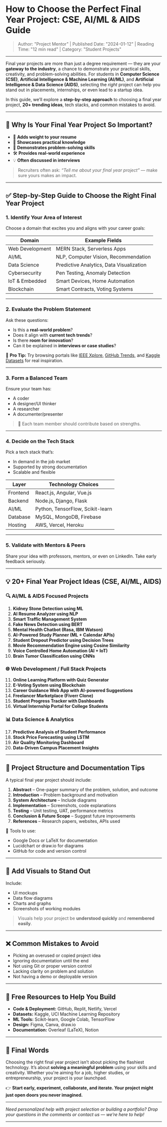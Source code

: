 
# How to Choose the Perfect Final Year Project: CSE, AI/ML & AIDS Guide

> Author: "Project Mentor" | Published Date: "2024-01-12" | Reading Time: "12 min read" | Category: "Student Projects"
---

Final year projects are more than just a degree requirement — they are your **gateway to the industry**, a chance to demonstrate your practical skills, creativity, and problem-solving abilities. For students in **Computer Science (CSE)**, **Artificial Intelligence & Machine Learning (AI/ML)**, and **Artificial Intelligence & Data Science (AIDS)**, selecting the *right* project can help you stand out in placements, internships, or even lead to a startup idea.

In this guide, we’ll explore a **step-by-step approach** to choosing a final year project, **20+ trending ideas**, tech stacks, and common mistakes to avoid.

---

## 🧭 Why Is Your Final Year Project So Important?

- 💼 **Adds weight to your resume**  
- 🔬 **Showcases practical knowledge**
- 🧠 **Demonstrates problem-solving skills**
- 🛠️ **Provides real-world experience**
- 💡 **Often discussed in interviews**

> Recruiters often ask: _“Tell me about your final year project”_ — make sure yours makes an impact.

---

## ✅ Step-by-Step Guide to Choose the Right Final Year Project

### 1. **Identify Your Area of Interest**

Choose a domain that excites you and aligns with your career goals:

| Domain              | Example Fields                        |
|---------------------|----------------------------------------|
| Web Development     | MERN Stack, Serverless Apps            |
| AI/ML               | NLP, Computer Vision, Recommendation   |
| Data Science        | Predictive Analytics, Data Visualization |
| Cybersecurity       | Pen Testing, Anomaly Detection         |
| IoT & Embedded      | Smart Devices, Home Automation         |
| Blockchain          | Smart Contracts, Voting Systems        |

---

### 2. **Evaluate the Problem Statement**

Ask these questions:
- Is this a **real-world problem**?
- Does it align with **current tech trends**?
- Is there **room for innovation**?
- Can it be explained in **interviews or case studies**?

🧠 **Pro Tip:** Try browsing portals like [IEEE Xplore](https://ieeexplore.ieee.org), [GitHub Trends](https://github.com/trending), and [Kaggle Datasets](https://www.kaggle.com/datasets) for real inspiration.

---

### 3. **Form a Balanced Team**

Ensure your team has:
- A coder
- A designer/UI thinker
- A researcher
- A documenter/presenter

> 🎯 Each team member should contribute based on strengths.

---

### 4. **Decide on the Tech Stack**

Pick a tech stack that’s:
- In demand in the job market
- Supported by strong documentation
- Scalable and flexible

| Layer          | Technology Choices                    |
|----------------|----------------------------------------|
| Frontend       | React.js, Angular, Vue.js              |
| Backend        | Node.js, Django, Flask                 |
| AI/ML          | Python, TensorFlow, Scikit-learn       |
| Database       | MySQL, MongoDB, Firebase               |
| Hosting        | AWS, Vercel, Heroku                    |

---

### 5. **Validate with Mentors & Peers**

Share your idea with professors, mentors, or even on LinkedIn. Take early feedback seriously.

---

## 💡 20+ Final Year Project Ideas (CSE, AI/ML, AIDS)

### 🔍 **AI/ML & AIDS Focused Projects**
1. **Kidney Stone Detection using ML**
2. **AI Resume Analyzer using NLP**
3. **Smart Traffic Management System**
4. **Fake News Detection using BERT**
5. **Mental Health Chatbot (Rasa, IBM Watson)**
6. **AI-Powered Study Planner (ML + Calendar APIs)**
7. **Student Dropout Predictor using Decision Trees**
8. **Movie Recommendation Engine using Cosine Similarity**
9. **Voice Controlled Home Automation (AI + IoT)**
10. **Brain Tumor Classification using CNNs**

### 🌐 **Web Development / Full Stack Projects**
11. **Online Learning Platform with Quiz Generator**
12. **E-Voting System using Blockchain**
13. **Career Guidance Web App with AI-powered Suggestions**
14. **Freelancer Marketplace (Fiverr Clone)**
15. **Student Progress Tracker with Dashboards**
16. **Virtual Internship Portal for College Students**

### 📊 **Data Science & Analytics**
17. **Predictive Analysis of Student Performance**
18. **Stock Price Forecasting using LSTM**
19. **Air Quality Monitoring Dashboard**
20. **Data-Driven Campus Placement Insights**

---

## 📂 Project Structure and Documentation Tips

A typical final year project should include:

1. **Abstract** – One-pager summary of the problem, solution, and outcome  
2. **Introduction** – Problem background and motivation  
3. **System Architecture** – Include diagrams  
4. **Implementation** – Screenshots, code explanations  
5. **Testing** – Unit testing, UAT, performance metrics  
6. **Conclusion & Future Scope** – Suggest future improvements  
7. **References** – Research papers, websites, APIs used  

📝 Tools to use:
- Google Docs or LaTeX for documentation  
- Lucidchart or draw.io for diagrams  
- GitHub for code and version control  

---

## 📸 Add Visuals to Stand Out

Include:
- UI mockups  
- Data flow diagrams  
- Charts and graphs  
- Screenshots of working modules  

> Visuals help your project be **understood quickly** and **remembered easily**.

---

## ❌ Common Mistakes to Avoid

- Picking an overused or copied project idea  
- Ignoring documentation until the end  
- Not using Git or proper version control  
- Lacking clarity on problem and solution  
- Not having a demo or deployable version  

---

## 🔗 Free Resources to Help You Build

- **Code & Deployment:** GitHub, Replit, Netlify, Vercel  
- **Datasets:** Kaggle, UCI Machine Learning Repository  
- **ML Tools:** Scikit-learn, Google Colab, TensorFlow  
- **Design:** Figma, Canva, draw.io  
- **Documentation:** Overleaf (LaTeX), Notion

---

## 🎯 Final Words

Choosing the right final year project isn’t about picking the flashiest technology. It’s about **solving a meaningful problem** using your skills and creativity. Whether you're aiming for a job, higher studies, or entrepreneurship, your project is your launchpad.

👉 **Start early, experiment, collaborate, and iterate. Your project might just open doors you never imagined.**

---

*Need personalized help with project selection or building a portfolio? Drop your questions in the comments or contact us — we’re here to help!*

---


